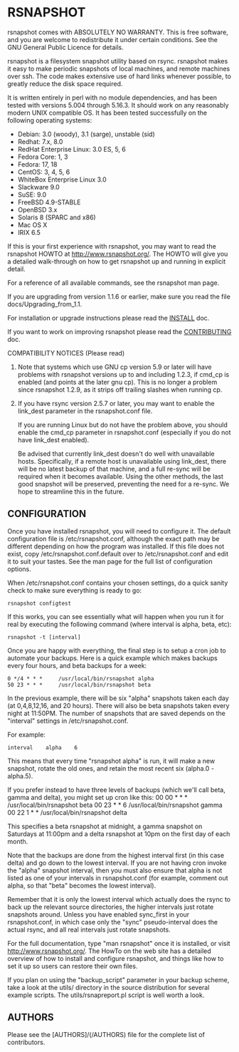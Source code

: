 # RSNAPSHOT

rsnapshot comes with ABSOLUTELY NO WARRANTY.  This is free software,
and you are welcome to redistribute it under certain conditions.
See the GNU General Public Licence for details.

rsnapshot is a filesystem snapshot utility based on rsync. rsnapshot makes it
easy  to make periodic snapshots of local machines, and remote machines over ssh.
The code makes extensive use of hard links whenever possible, to greatly reduce
the disk space required.

It is written entirely in perl with no module dependencies, and has been
tested with versions 5.004 through 5.16.3. It should work on any reasonably
modern UNIX compatible OS. It has been tested successfully on the following
operating systems:

 - Debian: 3.0 (woody), 3.1 (sarge), unstable (sid)
 - Redhat: 7.x, 8.0
 - RedHat Enterprise Linux: 3.0 ES, 5, 6
 - Fedora Core: 1, 3
 - Fedora: 17, 18
 - CentOS: 3, 4, 5, 6
 - WhiteBox Enterprise Linux 3.0
 - Slackware 9.0
 - SuSE: 9.0
 - FreeBSD 4.9-STABLE
 - OpenBSD 3.x
 - Solaris 8 (SPARC and x86)
 - Mac OS X
 - IRIX 6.5

If this is your first experience with rsnapshot, you may want to read the
rsnapshot HOWTO at http://www.rsnapshot.org/. The HOWTO will give you a detailed
walk-through on how to get rsnapshot up and running in explicit detail.

For a reference of all available commands, see the rsnapshot man page.

If you are upgrading from version 1.1.6 or earlier, make sure you read the
file docs/Upgrading_from_1.1.

For installation or upgrade instructions please read the [INSTALL](INSTALL.md) doc.

If you want to work on improving rsnapshot please read the
[CONTRIBUTING](CONTRIBUTING.md) doc.

COMPATIBILITY NOTICES (Please read)

 1. Note that systems which use GNU cp version 5.9 or later will have problems
    with rsnapshot versions up to and including 1.2.3, if cmd_cp is enabled
    (and points at the later gnu cp).  This is no longer a problem since
    rsnapshot 1.2.9, as it strips off trailing slashes when running cp.

 2. If you have rsync version 2.5.7 or later, you may want to enable the
    link_dest parameter in the rsnapshot.conf file.

    If you are running Linux but do not have the problem above, you should
    enable the cmd_cp parameter in rsnapshot.conf (especially if you do not
    have link_dest enabled).

    Be advised that currently link_dest doesn't do well with unavailable hosts.
    Specifically, if a remote host is unavailable using link_dest, there will
    be no latest backup of that machine, and a full re-sync will be required
    when it becomes available. Using the other methods, the last good snapshot
    will be preserved, preventing the need for a re-sync. We hope to streamline
    this in the future.

## CONFIGURATION
Once you have installed rsnapshot, you will need to configure it.
The default configuration file is /etc/rsnapshot.conf, although the exact path
may be different depending on how the program was installed. If this
file does not exist, copy /etc/rsnapshot.conf.default over to
/etc/rsnapshot.conf and edit it to suit your tastes. See the man page for
the full list of configuration options.

When /etc/rsnapshot.conf contains your chosen settings, do a quick sanity
check to make sure everything is ready to go:

    rsnapshot configtest

If this works, you can see essentially what will happen when you run it for
real by executing the following command (where interval is alpha, beta, etc):

    rsnapshot -t [interval]

Once you are happy with everything, the final step is to setup a cron job to
automate your backups. Here is a quick example which makes backups every four
hours, and beta backups for a week:

    0 */4 * * *     /usr/local/bin/rsnapshot alpha
    50 23 * * *     /usr/local/bin/rsnapshot beta

In the previous example, there will be six "alpha" snapshots
taken each day (at 0,4,8,12,16, and 20 hours). There will also
be beta snapshots taken every night at 11:50PM. The number of
snapshots that are saved depends on the "interval" settings in
/etc/rsnapshot.conf.

For example:

    interval    alpha    6

This means that every time "rsnapshot alpha" is run, it will make a
new snapshot, rotate the old ones, and retain the most recent six
(alpha.0 - alpha.5).

If you prefer instead to have three levels of backups (which we'll
call beta, gamma and delta), you might set up cron like this:
    00 00 * * *     /usr/local/bin/rsnapshot beta
    00 23 * * 6     /usr/local/bin/rsnapshot gamma
    00 22 1 * *     /usr/local/bin/rsnapshot delta

This specifies a beta rsnapshot at midnight, a gamma snapshot
on Saturdays at 11:00pm and a delta rsnapshot at 10pm on the
first day of each month.

Note that the backups are done from the highest interval first
(in this case delta) and go down to the lowest interval.  If
you are not having cron invoke the "alpha" snapshot interval,
then you must also ensure that alpha is not listed as one of
your intervals in rsnapshot.conf (for example, comment out alpha,
so that "beta" becomes the lowest interval).

Remember that it is only the lowest interval which actually does
the rsync to back up the relevant source directories, the higher
intervals just rotate snapshots around.  Unless you have enabled
sync_first in your rsnapshot.conf, in which case only the "sync"
pseudo-interval does the actual rsync, and all real intervals
just rotate snapshots.

For the full documentation, type "man rsnapshot" once it is installed,
or visit http://www.rsnapshot.org/.  The HowTo on the web site has a
detailed overview of how to install and configure rsnapshot, and things
like how to set it up so users can restore their own files.

If you plan on using the "backup_script" parameter in your backup scheme,
take a look at the utils/ directory in the source distribution for several
example scripts.  The utils/rsnapreport.pl script is well worth a look.

## AUTHORS

Please see the [AUTHORS]/(/AUTHORS) file for the complete list of contributors.
